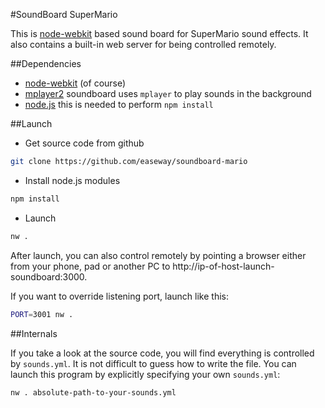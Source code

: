 #SoundBoard SuperMario

This is [node-webkit](https://github.com/rogerwang/node-webkit) based sound board for SuperMario sound effects.
It also contains a built-in web server for being controlled remotely.

##Dependencies

- [node-webkit](https://github.com/rogerwang/node-webkit) (of course)
- [mplayer2](http://www.player2.org) soundboard uses `mplayer` to play sounds in the background
- [node.js](http://nodejs.org) this is needed to perform `npm install`

##Launch

- Get source code from github

```bash
git clone https://github.com/easeway/soundboard-mario
```

- Install node.js modules

```bash
npm install
```

- Launch

```bash
nw .
```

After launch, you can also control remotely by pointing a browser either from your phone, pad or another PC to http://ip-of-host-launch-soundboard:3000.

If you want to override listening port, launch like this:

```bash
PORT=3001 nw .
```

##Internals

If you take a look at the source code, you will find everything is controlled by `sounds.yml`.
It is not difficult to guess how to write the file.
You can launch this program by explicitly specifying your own `sounds.yml`:

```bash
nw . absolute-path-to-your-sounds.yml
```
